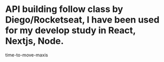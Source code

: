 # API building follow class by Diego/Rocketseat, I have been used for my develop study in React, Nextjs, Node.
time-to-move-maxis
